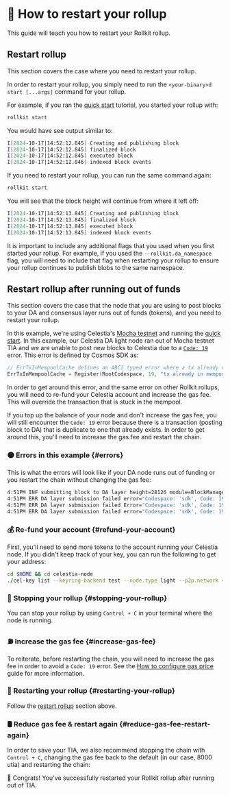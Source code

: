 # 🔄 How to restart your rollup

This guide will teach you how to restart your Rollkit rollup.

## Restart rollup

This section covers the case where you need to restart your rollup.

In order to restart your rollup, you simply need to run the `<your-binary>d start [...args]`
command for your rollup.

For example, if you ran the [quick start](/guides/quick-start.md) tutorial, you started your rollup with:

```bash
rollkit start
```

You would have see output similar to:

```bash
I[2024-10-17|14:52:12.845] Creating and publishing block                module=BlockManager height=7
I[2024-10-17|14:52:12.845] finalized block                              module=BlockManager height=7 num_txs_res=0 num_val_updates=0 block_app_hash=
I[2024-10-17|14:52:12.845] executed block                               module=BlockManager height=7 app_hash=
I[2024-10-17|14:52:12.846] indexed block events                         module=txindex height=7
```

If you need to restart your rollup, you can run the same command again:

```bash
rollkit start
```

You will see that the block height will continue from where it left off:

```bash
I[2024-10-17|14:52:13.845] Creating and publishing block                module=BlockManager height=8
I[2024-10-17|14:52:13.845] finalized block                              module=BlockManager height=8 num_txs_res=0 num_val_updates=0 block_app_hash=
I[2024-10-17|14:52:13.845] executed block                               module=BlockManager height=8 app_hash=
I[2024-10-17|14:52:13.845] indexed block events                         module=txindex height=8
```

It is important to include any additional flags that you used when you first started your rollup. For example, if you used the `--rollkit.da_namespace` flag, you will need to include that flag when restarting your rollup to ensure your rollup continues to publish blobs to the same namespace.

## Restart rollup after running out of funds

This section covers the case that the node that
you are using to post blocks to your DA and consensus layer runs out of funds (tokens),
and you need to restart your rollup.

In this example, we're using Celestia's [Mocha testnet](https://docs.celestia.org/how-to-guides/mocha-testnet/)
and running the [quick start](/guides/quick-start.md). In this example, our Celestia DA light node
ran out of Mocha testnet TIA and we are unable to post new blocks to Celestia due to a
[`Code: 19`](https://github.com/cosmos/cosmos-sdk/blob/main/types/errors/errors.go#L95)
error. This error is defined by Cosmos SDK as:

```go
// ErrTxInMempoolCache defines an ABCI typed error where a tx already exists in the mempool.
ErrTxInMempoolCache = Register(RootCodespace, 19, "tx already in mempool")
```

In order to get around this error, and the same error on other Rollkit rollups, you will need to re-fund your Celestia account and increase the gas fee. This will override the transaction that is stuck in the mempool.

If you top up the balance of your node and don't increase the gas fee, you will still encounter the `Code: 19` error because there is a transaction (posting block to DA) that is duplicate to one that already exists. In order to get around this, you'll need to increase the gas fee and restart the chain.

### 🟠 Errors in this example {#errors}

This is what the errors will look like if your DA node runs out of funding or you restart the chain without changing the gas fee:

```bash
4:51PM INF submitting block to DA layer height=28126 module=BlockManager
4:51PM ERR DA layer submission failed error="Codespace: 'sdk', Code: 19, Message: " attempt=1 module=BlockManager
4:51PM ERR DA layer submission failed Error="Codespace: 'sdk', Code: 19, Message: " attempt=2 module=BlockManager
4:51PM ERR DA layer submission failed error="Codespace: 'sdk', Code: 19, Message: " attempt=3 module=BlockManager
```

### 💰 Re-fund your account {#refund-your-account}

First, you'll need to send more tokens to the account running your Celestia node. If you didn't keep track of your key, you can run the following to get your address:

```bash
cd $HOME && cd celestia-node
./cel-key list --keyring-backend test --node.type light --p2p.network <network>
```

### 🛑 Stopping your rollup {#stopping-your-rollup}

You can stop your rollup by using `Control + C` in your terminal where the node is running.

### ⛽ Increase the gas fee {#increase-gas-fee}

To reiterate, before restarting the chain, you will need to increase the gas fee in order to avoid a `Code: 19` error. See the [How to configure gas price](/guides/config.md#da-gas-price) guide for more information.

### 🔁 Restarting your rollup {#restarting-your-rollup}

Follow the [restart rollup](#restart-rollup) section above.

### 🛢️ Reduce gas fee & restart again {#reduce-gas-fee-restart-again}

In order to save your TIA, we also recommend stopping the chain with `Control + C`, changing the gas fee back to the default (in our case, 8000 utia) and restarting the chain:

🎊 Congrats! You've successfully restarted your Rollkit rollup after running out of TIA.
